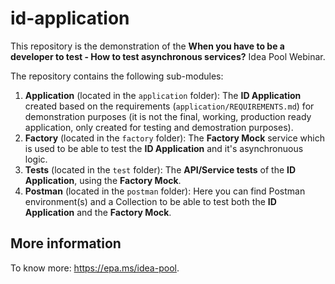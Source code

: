 # id-application

This repository is the demonstration of the **When you have to be a developer to test - How to test asynchronous services?** Idea Pool Webinar.

The repository contains the following sub-modules:

1. **Application** (located in the `application` folder): The **ID Application** created based on the requirements (`application/REQUIREMENTS.md`) for demonstration purposes (it is not the final, working, production ready application, only created for testing and demostration purposes).
1. **Factory** (located in the `factory` folder): The **Factory Mock** service which is used to be able to test the **ID Application** and it's asynchronuous logic.
1. **Tests** (located in the `test` folder): The **API/Service tests** of the **ID Application**, using the **Factory Mock**.
1. **Postman** (located in the `postman` folder): Here you can find Postman environment(s) and a Collection to be able to test both the **ID Application** and the **Factory Mock**.

## More information

To know more: https://epa.ms/idea-pool.